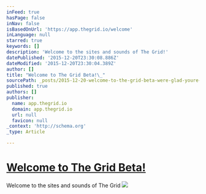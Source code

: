 ```yaml
---
inFeed: true
hasPage: false
inNav: false
isBasedOnUrl: 'https://app.thegrid.io/welcome'
inLanguage: null
starred: true
keywords: []
description: 'Welcome to the sites and sounds of The Grid!'
datePublished: '2015-12-20T23:30:08.886Z'
dateModified: '2015-12-20T23:30:04.389Z'
author: []
title: "Welcome to The Grid Beta!\_"
sourcePath: _posts/2015-12-20-welcome-to-the-grid-beta-were-glad-youre-here-watch-this.md
published: true
authors: []
publisher:
  name: app.thegrid.io
  domain: app.thegrid.io
  url: null
  favicon: null
_context: 'http://schema.org'
_type: Article

---
```

# [Welcome to The Grid Beta! ][0]

Welcome to the sites and sounds of The Grid
![](https://the-grid-user-content.s3-us-west-2.amazonaws.com/58f185fe-72d0-48b9-accd-a65f648b68e2.jpg)

[0]: https://app.thegrid.io/welcome